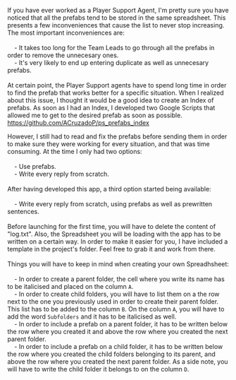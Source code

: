 If you have ever worked as a Player Support Agent, I'm pretty sure you have noticed that all the prefabs tend to be stored in the same spreadsheet. This presents a few inconveniences that cause the list to never stop increasing. The most important inconveniences are:<br /><br />
&nbsp;&nbsp;&nbsp;&nbsp;- It takes too long for the Team Leads to go through all the prefabs in order to remove the unnecesary ones.<br />
&nbsp;&nbsp;&nbsp;&nbsp;- It's very likely to end up entering duplicate as well as unnecesary prefabs.<br /><br />
At certain point, the Player Support agents have to spend long time in order to find the prefab that works better for a specific situation. When I realized about this issue, I thought it would be a good idea to create an Index of prefabs. As soon as I had an Index, I developed two Google Scripts that allowed me to get to the desired prefab as soon as possible.<br />
https://github.com/ACruzadoP/ps_prefabs_index

However, I still had to read and fix the prefabs before sending them in order to make sure they were working for every situation, and that was time consuming. At the time I only had two options:<br /><br />
&nbsp;&nbsp;&nbsp;&nbsp;- Use prefabs.<br />
&nbsp;&nbsp;&nbsp;&nbsp;- Write every reply from scratch.<br /><br />
After having developed this app, a third option started being available:<br /><br />
&nbsp;&nbsp;&nbsp;&nbsp;- Write every reply from scratch, using prefabs as well as prewritten sentences.<br /><br />
Before launching for the first time, you will have to delete the content of "log.txt". Also, the Spreadsheet you will be loading with the app has to be written on a certain way. In order to make it easier for you, I have included a template in the project's folder. Feel free to grab it and work from there.<br /><br />
Things you will have to keep in mind when creating your own Spreadhsheet:<br /><br />
&nbsp;&nbsp;&nbsp;&nbsp;- In order to create a parent folder, the cell where you write its name has to be italicised and placed on the column <code>A</code>.<br />
&nbsp;&nbsp;&nbsp;&nbsp;- In order to create child folders, you will have to list them on a the row next to the one you previously used in order to create their parent folder. This list has to be added to the column <code>B</code>. On the column <code>A</code>, you will have to add the word <code>Subfolders</code> and it has to be italicised as well.<br />
&nbsp;&nbsp;&nbsp;&nbsp;- In order to include a prefab on a parent folder, it has to be written below the row where you created it and above the row where you created the next parent folder.<br />
&nbsp;&nbsp;&nbsp;&nbsp;- In order to include a prefab on a child folder, it has to be written below the row where you created the child folders belonging to its parent, and above the row where you created the next parent folder. As a side note, you will have to write the child folder it belongs to on the column <code>D</code>.<br />
